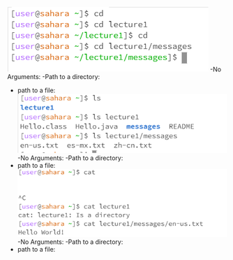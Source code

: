 ![Image](cd_portion.PNG)
-No Arguments: 
-Path to a directory: 
- path to a file: 
![Image](ls_portion.PNG)
-No Arguments: 
-Path to a directory: 
- path to a file: 
![Image](cat_portion.PNG)
-No Arguments: 
-Path to a directory:
- path to a file:
